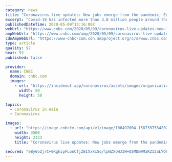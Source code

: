 ```yaml
---
category: news
title: "Coronavirus live updates: New jobs emerge from the pandemic; Egypt's president makes a power grab"
excerpt: "Covid-19 has infected more than 3.8 million people around the world as of Friday, killing at least 269,881 people."
publishedDateTime: 2020-05-09T13:16:00Z
webUrl: "https://www.cnbc.com/2020/05/09/coronavirus-live-updates-new-jobs-emerge-from-the-pandemic-egypts-president-makes-a-power-grab.html"
ampWebUrl: "https://www.cnbc.com/amp/2020/05/09/coronavirus-live-updates-new-jobs-emerge-from-the-pandemic-egypts-president-makes-a-power-grab.html"
cdnAmpWebUrl: "https://www-cnbc-com.cdn.ampproject.org/c/s/www.cnbc.com/amp/2020/05/09/coronavirus-live-updates-new-jobs-emerge-from-the-pandemic-egypts-president-makes-a-power-grab.html"
type: article
quality: 92
heat: 92
published: false

provider:
  name: CNBC
  domain: cnbc.com
  images:
    - url: "https://insideout.app/coronavirus/assets/images/organizations/cnbc.com-50x50.jpg"
      width: 50
      height: 50

topics:
  - Coronavirus in Asia
  - Coronavirus

images:
  - url: "https://image.cnbcfm.com/api/v1/image/106497004-15873975342020-04-18t013132z_1051161171_rc2p6g9khytj_rtrmadp_0_health-coronavirus-usa.jpeg?v=1587397613"
    width: 3500
    height: 2333
    title: "Coronavirus live updates: New jobs emerge from the pandemic; Egypt's president makes a power grab"

secured: "eBy6oZjrC+0KghipFLonCfjZE1XxXxSq/lpWZXoWJ3H+QSMDmWMaKZI2aLYO873/AhyfzW0JbBENcSK7U97q5QFLiQNol5FMzca0rKRFe3sPLMFO+id4sLQkHowtlKisR9aaAZ0OvHy0tNr+qE7ZS0XQ4O/0S7ZejfF9sg9VBNV75f25a9Ob5CKmuvkFAd01N6Co25m8QdtIc0LThLv1Y3fUIbEsIpeqaNMcIR5x2RX4rW1fOup3AYGqKFcv4lj+23Bd1qEn2dpaTl9RtMAmhlqtum3/9bLiwGzV2IjaTeIW3EZtTKE8bJo+Qn0FaDLz;U9/ih4grtzhdR1d9R13BuQ=="
---
```


